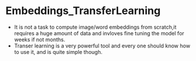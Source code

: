 # Embeddings_TransferLearning
* It is not a task to compute image/word embeddings from scratch,it requires a huge amount of data and invloves fine tuning the model for weeks if not months.
* Transer learning is a very powerful tool and every one should know how to use it, and is quite simple though.
